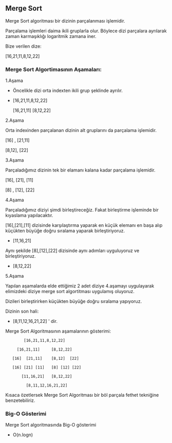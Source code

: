 ## Merge Sort

Merge Sort algoritması bir dizinin parçalanması işlemidir.

Parçalama işlemleri daima ikili gruplarla olur. Böylece dizi parçalara ayrılarak zaman karmaşıklığı logaritmik zamana iner.


Bize verilen dize:

[16,21,11,8,12,22]

### Merge Sort Algortimasının Aşamaları:

1.Aşama

-  Öncelikle dizi orta indexten ikili grup şeklinde ayrılır.

- [16,21,11,8,12,22]
        
     
   [16,21,11]   [8,12,22]

2.Aşama

Orta indexinden parçalanan dizinin alt gruplarını da parçalama işlemidir.

[16] , [21,11] 

[8,12], [22]

3.Aşama

Parçaladığımız dizinin tek bir elamanı kalana kadar parçalama işlemidir.

[16], [21], [11]

[8] , [12], [22]

4.Aşama


Parçaladığımız diziyi şimdi birleştireceğiz. Fakat birleştirme işleminde bir kıyaslama yapılacaktır.

[16],[21],[11] dizisinde karşılaştırma yaparak en küçük elemanı en başa alıp küçükten büyüğe doğru sıralama yaparak birleştiriyoruz.

  - [11,16,21]

Aynı şekilde [8],[12],[22] dizisinde aynı adımları uyguluyoruz ve birleştiriyoruz.

- [8,12,22]

5.Aşama

Yapılan aşamalarda elde ettiğimiz 2 adet diziye 4.aşamayı uygulayarak elimizdeki diziye merge sort algortitması uygulamış oluyoruz.

Dizileri birleştirirken küçükten büyüğe doğru sıralama yapıyoruz.

Dizinin son hali:

- [8,11,12,16,21,22] ' dir.

Merge Sort Algoritmasının aşamalarının gösterimi:

            [16,21,11,8,12,22]

         [16,21,11]     [8,12,22]

       [16]  [21,11]    [8,12]  [22]

       [16] [21] [11]   [8] [12] [22]

           [11,16,21]   [8,12,22]

             [8,11,12,16,21,22]


Kısaca özetlersek Merge Sort Algoritması bir böl parçala fethet tekniğine benzetebiliriz.


### Big-O Gösterimi


Merge Sort algoritmasında Big-O gösterimi

- O(n.logn)





 
